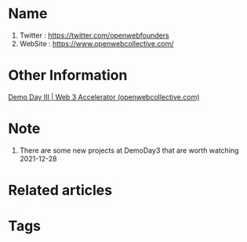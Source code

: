 # Name
1. Twitter : https://twitter.com/openwebfounders
2. WebSite : https://www.openwebcollective.com/

# Other Information
[Demo Day III | Web 3 Accelerator (openwebcollective.com)](https://www.openwebcollective.com/demo-day-iii)  

# Note 
1.  There are some new projects at DemoDay3 that are worth watching
2021-12-28

# Related articles



# Tags


